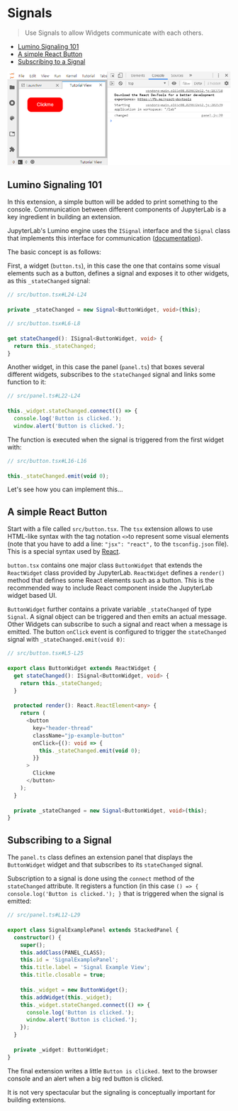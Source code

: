 # Signals

> Use Signals to allow Widgets communicate with each others.

- [Lumino Signaling 101](#lumino-signaling-101)
- [A simple React Button](#a-simple-react-button)
- [Subscribing to a Signal](#subscribing-to-a-signal)

![Button with Signal](preview.png)

## Lumino Signaling 101

In this extension, a simple button will be added to print something to the console.
Communication between different components of JupyterLab is a key ingredient in building an
extension.

JupyterLab's Lumino engine uses the `ISignal` interface and the
`Signal` class that implements this interface for communication
([documentation](https://jupyterlab.github.io/lumino/api/signaling/globals.html)).

The basic concept is as follows:

First, a widget (`button.ts`), in this case the one that contains
some visual elements such as a button, defines a signal and exposes it to other
widgets, as this `_stateChanged` signal:

```ts
// src/button.tsx#L24-L24

private _stateChanged = new Signal<ButtonWidget, void>(this);
```

```ts
// src/button.tsx#L6-L8

get stateChanged(): ISignal<ButtonWidget, void> {
  return this._stateChanged;
}
```

Another widget, in this case the panel (`panel.ts`) that boxes several different widgets,
subscribes to the `stateChanged` signal and links some function to it:

```ts
// src/panel.ts#L22-L24

this._widget.stateChanged.connect(() => {
  console.log('Button is clicked.');
  window.alert('Button is clicked.');
```

The function is executed when the signal is triggered from the first widget with:

```ts
// src/button.tsx#L16-L16

this._stateChanged.emit(void 0);
```

Let's see how you can implement this...

## A simple React Button

Start with a file called `src/button.tsx`. The `tsx` extension allows to use
HTML-like syntax with the tag notation `<>`to represent some visual elements
(note that you have to add a line: `"jsx": "react",` to the
`tsconfig.json` file). This is a special syntax used by [React](https://reactjs.org/tutorial/tutorial.html).

`button.tsx` contains one major class `ButtonWidget` that extends the
`ReactWidget` class provided by JupyterLab. `ReactWidget` defines a
`render()` method that defines some React elements such as a button. This
is the recommended way to include React component inside the JupyterLab widget
based UI.

`ButtonWidget` further contains a private variable `_stateChanged` of type
`Signal`. A signal object can be triggered and then emits an actual message.
Other Widgets can subscribe to such a signal and react when a message is
emitted. The button `onClick` event is configured to trigger the
`stateChanged` signal with `_stateChanged.emit(void 0)`:

```ts
// src/button.tsx#L5-L25

export class ButtonWidget extends ReactWidget {
  get stateChanged(): ISignal<ButtonWidget, void> {
    return this._stateChanged;
  }

  protected render(): React.ReactElement<any> {
    return (
      <button
        key="header-thread"
        className="jp-example-button"
        onClick={(): void => {
          this._stateChanged.emit(void 0);
        }}
      >
        Clickme
      </button>
    );
  }

  private _stateChanged = new Signal<ButtonWidget, void>(this);
}
```

## Subscribing to a Signal

The `panel.ts` class defines an extension panel that displays the
`ButtonWidget` widget and that subscribes to its `stateChanged` signal.

Subscription to a signal is done using the `connect` method of the
`stateChanged` attribute. It registers a function (in this case
`() => { console.log('Button is clicked.'); }` that is triggered when the signal is
emitted:

```ts
// src/panel.ts#L12-L29

export class SignalExamplePanel extends StackedPanel {
  constructor() {
    super();
    this.addClass(PANEL_CLASS);
    this.id = 'SignalExamplePanel';
    this.title.label = 'Signal Example View';
    this.title.closable = true;

    this._widget = new ButtonWidget();
    this.addWidget(this._widget);
    this._widget.stateChanged.connect(() => {
      console.log('Button is clicked.');
      window.alert('Button is clicked.');
    });
  }

  private _widget: ButtonWidget;
}
```

The final extension writes a little `Button is clicked.` text to the browser console and an alert when
a big red button is clicked.

It is not very spectacular but the signaling is conceptually important for building extensions.
